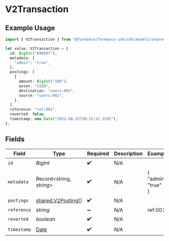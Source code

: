# V2Transaction

## Example Usage

```typescript
import { V2Transaction } from "@formance/formance-sdk/sdk/models/shared";

let value: V2Transaction = {
  id: BigInt("696997"),
  metadata: {
    "admin": "true",
  },
  postings: [
    {
      amount: BigInt("100"),
      asset: "COIN",
      destination: "users:002",
      source: "users:001",
    },
  ],
  reference: "ref:001",
  reverted: false,
  timestamp: new Date("2022-08-15T10:15:52.229Z"),
};
```

## Fields

| Field                                                                                         | Type                                                                                          | Required                                                                                      | Description                                                                                   | Example                                                                                       |
| --------------------------------------------------------------------------------------------- | --------------------------------------------------------------------------------------------- | --------------------------------------------------------------------------------------------- | --------------------------------------------------------------------------------------------- | --------------------------------------------------------------------------------------------- |
| `id`                                                                                          | *BigInt*                                                                                      | :heavy_check_mark:                                                                            | N/A                                                                                           |                                                                                               |
| `metadata`                                                                                    | Record<string, *string*>                                                                      | :heavy_check_mark:                                                                            | N/A                                                                                           | {<br/>"admin": "true"<br/>}                                                                   |
| `postings`                                                                                    | [shared.V2Posting](../../../sdk/models/shared/v2posting.md)[]                                 | :heavy_check_mark:                                                                            | N/A                                                                                           |                                                                                               |
| `reference`                                                                                   | *string*                                                                                      | :heavy_minus_sign:                                                                            | N/A                                                                                           | ref:001                                                                                       |
| `reverted`                                                                                    | *boolean*                                                                                     | :heavy_check_mark:                                                                            | N/A                                                                                           |                                                                                               |
| `timestamp`                                                                                   | [Date](https://developer.mozilla.org/en-US/docs/Web/JavaScript/Reference/Global_Objects/Date) | :heavy_check_mark:                                                                            | N/A                                                                                           |                                                                                               |